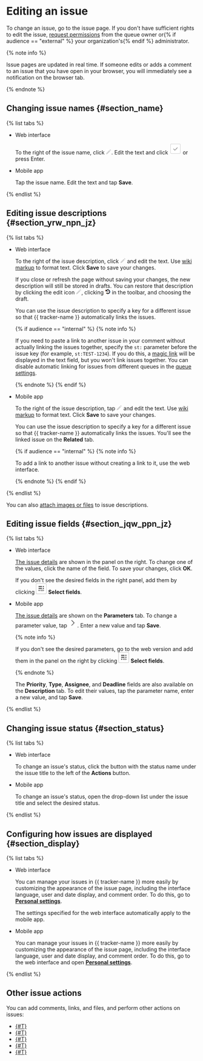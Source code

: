 # Editing an issue

To change an issue, go to the issue page. If you don't have sufficient rights to edit the issue, [request permissions](../faq.md#section_xgr_zng_4bb) from the queue owner or{% if audience == "external" %} your organization's{% endif %} administrator.

{% note info %}

Issue pages are updated in real time. If someone edits or adds a comment to an issue that you have open in your browser, you will immediately see a notification on the browser tab.

{% endnote %}

## Changing issue names {#section_name}

{% list tabs %}

- Web interface

  To the right of the issue name, click ![](../../_assets/tracker/icon-edit.png). Edit the text and click ![](../../_assets/tracker/approve-checkmark.png) or press Enter.

- Mobile app

  Tap the issue name. Edit the text and tap **Save**.

{% endlist %}

## Editing issue descriptions {#section_yrw_npn_jz}

{% list tabs %}

- Web interface

  To the right of the issue description, click ![](../../_assets/tracker/icon-edit.png) and edit the text. Use [wiki markup](wiki-markup.md) to format text. Click **Save** to save your changes.

  If you close or refresh the page without saving your changes, the new description will still be stored in drafts. You can restore that description by clicking the edit icon ![](../../_assets/tracker/icon-edit.png), clicking ![](../../_assets/tracker/drafts.png) in the toolbar, and choosing the draft.

  You can use the issue description to specify a key for a different issue so that {{ tracker-name }} automatically links the issues.

  {% if audience == "internal" %}
  {% note info %}

  If you need to paste a link to another issue in your comment without actually linking the issues together, specify the `st:` parameter before the issue key (for example, `st:TEST-1234`). If you do this, a [magic link](wiki.md#magic-link-descr) will be displayed in the text field, but you won't link issues together.
  You can disable automatic linking for issues from different queues in the [queue settings](../manager/edit-queue-general.md).

  {% endnote %}
  {% endif %}

- Mobile app

  To the right of the issue description, tap ![](../../_assets/tracker/icon-edit.png) and edit the text. Use [wiki markup](wiki-markup.md) to format text. Click **Save** to save your changes.

  You can use the issue description to specify a key for a different issue so that {{ tracker-name }} automatically links the issues. You'll see the linked issue on the **Related** tab.

  {% if audience == "internal" %}
  {% note info %}

   To add a link to another issue without creating a link to it, use the web interface.

  {% endnote %}
  {% endif %}

{% endlist %}

You can also [attach images or files](attach-file.md) to issue descriptions.

## Editing issue fields {#section_jqw_ppn_jz}

{% list tabs %}

- Web interface

  [The issue details](create-param.md#section_ymd_ycj_1gb) are shown in the panel on the right. To change one of the values, click the name of the field. To save your changes, click **OK**.

  If you don't see the desired fields in the right panel, add them by clicking ![](../../_assets/tracker/task-params-btn.png) **Select fields**.

- Mobile app

  [The issue details](create-param.md#section_ymd_ycj_1gb) are shown on the **Parameters** tab. To change a parameter value, tap ![](../../_assets/tracker/mobile-params-open.png). Enter a new value and tap **Save**.

  {% note info %}

  If you don't see the desired parameters, go to the web version and add them in the panel on the right by clicking ![](../../_assets/tracker/task-params-btn.png) **Select fields**.

  {% endnote %}

  The **Priority**, **Type**, **Assignee**, and **Deadline** fields are also available on the **Description** tab. To edit their values, tap the parameter name, enter a new value, and tap **Save**.

{% endlist %}

## Changing issue status {#section_status}

{% list tabs %}

- Web interface

  To change an issue's status, click the button with the status name under the issue title to the left of the **Actions** button.

- Mobile app

  To change an issue's status, open the drop-down list under the issue title and select the desired status.

{% endlist %}

## Configuring how issues are displayed {#section_display}

{% list tabs %}

- Web interface

  You can manage your issues in {{ tracker-name }} more easily by customizing the appearance of the issue page, including the interface language, user and date display, and comment order. To do this, go to [**Personal settings**](personal.md).

  The settings specified for the web interface automatically apply to the mobile app.

- Mobile app

  You can manage your issues in {{ tracker-name }} more easily by customizing the appearance of the issue page, including the interface language, user and date display, and comment order. To do this, go to the web interface and open [**Personal settings**](personal.md).

{% endlist %}

## Other issue actions

You can add comments, links, and files, and perform other actions on issues:

* [{#T}](comments.md)
* [{#T}](checklist.md)
* [{#T}](ticket-links.md)
* [{#T}](attach-file.md)
* [{#T}](move-ticket.md)